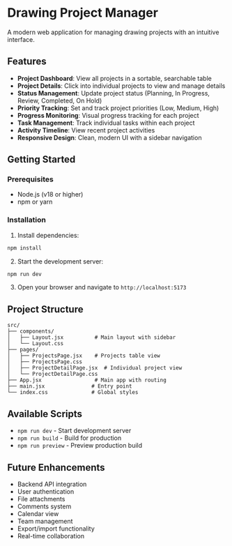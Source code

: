 # Drawing Project Manager

A modern web application for managing drawing projects with an intuitive interface.

## Features

- **Project Dashboard**: View all projects in a sortable, searchable table
- **Project Details**: Click into individual projects to view and manage details
- **Status Management**: Update project status (Planning, In Progress, Review, Completed, On Hold)
- **Priority Tracking**: Set and track project priorities (Low, Medium, High)
- **Progress Monitoring**: Visual progress tracking for each project
- **Task Management**: Track individual tasks within each project
- **Activity Timeline**: View recent project activities
- **Responsive Design**: Clean, modern UI with a sidebar navigation

## Getting Started

### Prerequisites

- Node.js (v18 or higher)
- npm or yarn

### Installation

1. Install dependencies:
```bash
npm install
```

2. Start the development server:
```bash
npm run dev
```

3. Open your browser and navigate to `http://localhost:5173`

## Project Structure

```
src/
├── components/
│   ├── Layout.jsx          # Main layout with sidebar
│   └── Layout.css
├── pages/
│   ├── ProjectsPage.jsx    # Projects table view
│   ├── ProjectsPage.css
│   ├── ProjectDetailPage.jsx  # Individual project view
│   └── ProjectDetailPage.css
├── App.jsx                 # Main app with routing
├── main.jsx               # Entry point
└── index.css              # Global styles
```

## Available Scripts

- `npm run dev` - Start development server
- `npm run build` - Build for production
- `npm run preview` - Preview production build

## Future Enhancements

- Backend API integration
- User authentication
- File attachments
- Comments system
- Calendar view
- Team management
- Export/import functionality
- Real-time collaboration
